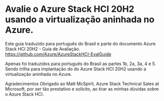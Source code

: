 # Avalie o Azure Stack HCI 20H2 usando a virtualização aninhada no Azure.

Este guia traduzido para português do Brasil e parte do documento Azure Stack HCI 20H2 - Guia de Avaliação. https://github.com/Azure/AzureStackHCI-EvalGuide

Apenas foi traduzidos para português do Brasil as partes 1b, 2a, 3a, 4 e 5. Sendo trilha para implantação do do Azure Stack HCI 20H2 usando a virtualização aninhada no Azure.



Agradecimentos
Obrigado ao Matt McSpirit, Azure Stack Technical Sales at Microsoft, por ser tão prestativo e solícito, ao tirar as minhas dúvidas sobre o Azure Stack HCI.
